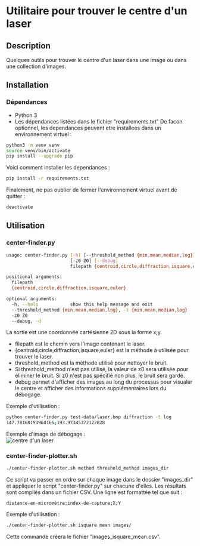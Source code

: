 # Utilitaire pour trouver le centre d'un laser

## Description
Quelques outils pour trouver le centre d'un laser dans une image ou dans une collection d'images.

## Installation
### Dépendances
* Python 3
* Les dépendances listées dans le fichier "requirements.txt"
De facon optionnel, les dependances peuvent etre installees dans un environnement virtuel : 
```bash
python3 -m venv venv
source venv/bin/activate
pip install --upgrade pip
```
Voici comment installer les dependances :
```bash
pip install -r requirements.txt
```
Finalement, ne pas oublier de fermer l'environnement virtuel avant de quitter :
```bash
deactivate
```

## Utilisation
### center-finder.py
```bash
usage: center-finder.py [-h] [--threshold_method {min,mean,median,log}]
                        [-z0 Z0] [--debug]
                        filepath {centroid,circle,diffraction,isquare,euler}

positional arguments:
  filepath
  {centroid,circle,diffraction,isquare,euler}

optional arguments:
  -h, --help            show this help message and exit
  --threshold_method {min,mean,median,log}, -t {min,mean,median,log}
  -z0 Z0
  --debug, -d
```
La sortie est une coordonnée cartésienne 2D sous la forme x;y.
* filepath est le chemin vers l'image contenant le laser.
* {centroid,circle,diffraction,isquare,euler} est la méthode à utilisée pour trouver le laser.
* threshold_method est la méthode utilisé pour nettoyer le bruit.
* Si threshold_method n'est pas utilisé, la valeur de z0 sera utilisée pour éliminer le bruit. Si z0 n'est pas spécifié non plus, le bruit sera gardé.
* debug permet d'afficher des images au long du processus pour visualer le centre et afficher des informations supplémentaires lors du débogage.

Exemple d'utilisation :
```bash
python center-finder.py test-data/laser.bmp diffraction -t log
147.78168193964166;193.97345372122828
```
Exemple d'image de débogage :  
![centre d'un laser](https://github.com/steven-pigeon/flou/blob/master/distance-finder/center-finder/centerfinder-debug.png "Centre d'un laser")

### center-finder-plotter.sh
```bash
./center-finder-plotter.sh method threshold_method images_dir
```
Ce script va passer en ordre sur chaque image dans le dossier "images_dir" et appliquer le script "center-finder.py" sur chacune d'elles.
Les résultats sont compilés dans un fichier CSV. Une ligne est formattée tel que suit :
```
distance-en-micromètre;index-de-capture;X;Y
```
Exemple d'utilisation :
```bash
./center-finder-plotter.sh isquare mean images/
```
Cette commande créera le fichier "images_isquare_mean.csv".
